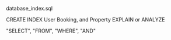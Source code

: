 

database_index.sql

CREATE INDEX User Booking, and Property
EXPLAIN or ANALYZE

"SELECT", "FROM", "WHERE", "AND"